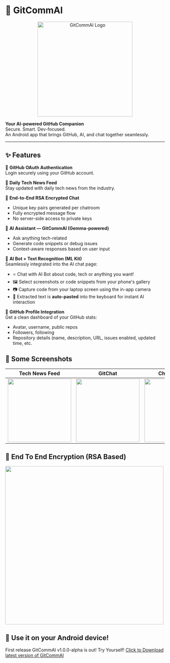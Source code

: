 # 🚀 GitCommAI

<div align="center">
  <img src="https://nilayg26.github.io/Animation/gitcommailogocompressed_11zon.jpg" alt="GitCommAI Logo" width="300"/>
</div>

**Your AI-powered GitHub Companion**  
Secure. Smart. Dev-focused.  
An Android app that brings GitHub, AI, and chat together seamlessly.

---

## ✨ Features

🔐 **GitHub OAuth Authentication**  
Login securely using your GitHub account.

📰 **Daily Tech News Feed**  
Stay updated with daily tech news from the industry.

💬 **End-to-End RSA Encrypted Chat**  
- Unique key pairs generated per chatroom  
- Fully encrypted message flow  
- No server-side access to private keys

🤖 **AI Assistant — GitCommAI (Gemma-powered)**  
- Ask anything tech-related  
- Generate code snippets or debug issues  
- Context-aware responses based on user input

📸 **AI Bot + Text Recognition (ML Kit)**  
Seamlessly integrated into the AI chat page:  
- ⭐️ Chat with AI Bot about code, tech or anything you want!
- 🖼️ Select screenshots or code snippets from your phone's gallery
- 📷 Capture code from your laptop screen using the in-app camera  
- 🧠 Extracted text is **auto-pasted** into the keyboard for instant AI interaction

👤 **GitHub Profile Integration**  
Get a clean dashboard of your GitHub stats:  
- Avatar, username, public repos  
- Followers, following  
- Repository details (name, description, URL, issues enabled, updated time, etc.

## 📸 Some Screenshots

| Tech News Feed | GitChat | Chat Message | GitCommAI (AI Bot) | GitHub Profile |
|----------------|---------|---------------|---------------------|----------------|
| <img src="https://nilayg26.github.io/Animation/GitCommAISamplePics20.jpeg" width="200"/> | <img src="https://nilayg26.github.io/Animation/GitCommAISamplePics14.jpeg" width="200"/> | <img src="https://nilayg26.github.io/Animation/GitCommAISamplePics17.jpeg" width="200"/> | <img src="https://nilayg26.github.io/Animation/GitCommAISamplePics10.jpeg" width="200"/> | <img src="https://nilayg26.github.io/Animation/GitCommAISamplePics07.jpeg" width="200"/> |

## 💬 End To End Encryption (RSA Based) 
<img src="https://nilayg26.github.io/Animation/GitCommAISamplePics21.jpeg" width="500"/>


## 🚀 Use it on your Android device!

First release GitCommAI v1.0.0-alpha is out! Try Yourself!
   [Click to Download latest version of GitCommAI](https://nilayg26.github.io/Animation/gitcommailogocompressed_11zon.jpg)
  

